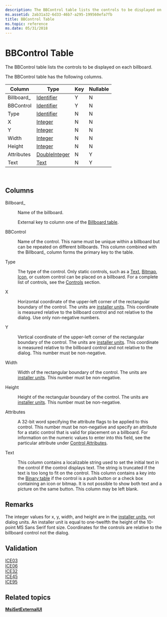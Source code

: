 ```yaml
---
description: The BBControl table lists the controls to be displayed on each billboard.
ms.assetid: 2ab31a32-6d33-46b7-a295-199560efa7fb
title: BBControl Table
ms.topic: reference
ms.date: 05/31/2018
---
```


# BBControl Table

The BBControl table lists the controls to be displayed on each billboard.

The BBControl table has the following columns.



| Column      | Type                               | Key | Nullable |
|-------------|------------------------------------|-----|----------|
| Billboard\_ | [Identifier](identifier.md)       | Y   | N        |
| BBControl   | [Identifier](identifier.md)       | Y   | N        |
| Type        | [Identifier](identifier.md)       | N   | N        |
| X           | [Integer](integer.md)             | N   | N        |
| Y           | [Integer](integer.md)             | N   | N        |
| Width       | [Integer](integer.md)             | N   | N        |
| Height      | [Integer](integer.md)             | N   | N        |
| Attributes  | [DoubleInteger](doubleinteger.md) | N   | Y        |
| Text        | [Text](text.md)                   | N   | Y        |



 

## Columns

<dl> <dt>

<span id="Billboard_"></span><span id="billboard_"></span><span id="BILLBOARD_"></span>Billboard\_
</dt> <dd>

Name of the billboard.

External key to column one of the [Billboard table](billboard-table.md).

</dd> <dt>

<span id="BBControl"></span><span id="bbcontrol"></span><span id="BBCONTROL"></span>BBControl
</dt> <dd>

Name of the control. This name must be unique within a billboard but can be repeated on different billboards. This column combined with the Billboard\_ column forms the primary key to the table.

</dd> <dt>

<span id="Type"></span><span id="type"></span><span id="TYPE"></span>Type
</dt> <dd>

The type of the control. Only static controls, such as a [Text](text-control.md), [Bitmap](bitmap-control.md), [Icon](icon-control.md), or custom control can be placed on a billboard. For a complete list of controls, see the [Controls](controls.md) section.

</dd> <dt>

<span id="X"></span><span id="x"></span>X
</dt> <dd>

Horizontal coordinate of the upper-left corner of the rectangular boundary of the control. The units are [installer units](installer-units.md). This coordinate is measured relative to the billboard control and not relative to the dialog. Use only non-negative numbers.

</dd> <dt>

<span id="Y"></span><span id="y"></span>Y
</dt> <dd>

Vertical coordinate of the upper-left corner of the rectangular boundary of the control. The units are [installer units](installer-units.md). This coordinate is measured relative to the billboard control and not relative to the dialog. This number must be non-negative.

</dd> <dt>

<span id="Width"></span><span id="width"></span><span id="WIDTH"></span>Width
</dt> <dd>

Width of the rectangular boundary of the control. The units are [installer units](installer-units.md). This number must be non-negative.

</dd> <dt>

<span id="Height"></span><span id="height"></span><span id="HEIGHT"></span>Height
</dt> <dd>

Height of the rectangular boundary of the control. The units are [installer units](installer-units.md). This number must be non-negative.

</dd> <dt>

<span id="Attributes"></span><span id="attributes"></span><span id="ATTRIBUTES"></span>Attributes
</dt> <dd>

A 32-bit word specifying the attribute flags to be applied to this control. This number must be non-negative and specify an attribute for a static control that is valid for placement on a billboard. For information on the numeric values to enter into this field, see the particular attribute under [Control Attributes](control-attributes.md).

</dd> <dt>

<span id="Text"></span><span id="text"></span><span id="TEXT"></span>Text
</dt> <dd>

This column contains a localizable string used to set the initial text in the control if the control displays text. The string is truncated if the text is too long to fit on the control. This column contains a key into the [Binary table](binary-table.md) if the control is a push button or a check box containing an icon or bitmap. It is not possible to show both text and a picture on the same button. This column may be left blank.

</dd> </dl>

## Remarks

The integer values for x, y, width, and height are in the [installer units](installer-units.md), not dialog units. An installer unit is equal to one-twelfth the height of the 10-point MS Sans Serif font size. Coordinates for the controls are relative to the billboard control not the dialog.

## Validation

<dl>

[ICE03](ice03.md)  
[ICE06](ice06.md)  
[ICE32](ice32.md)  
[ICE45](ice45.md)  
[ICE95](ice95.md)  
</dl>

## Related topics

<dl> <dt>

[**MsiSetExternalUI**](/windows/desktop/api/Msi/nf-msi-msisetexternaluia)
</dt> </dl>

 

 



